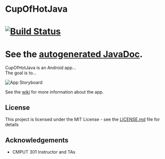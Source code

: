 # CupOfHotJava

# [![Build Status](hhhhttps://travis-ci.com/CMPUT301F19T34/MOODeration.svg?branch=master)](https://travis-ci.com/CMPUT301F19T34/MOODeration)

# See the [autogenerated JavaDoc](hhhhttps://cmput301f19t34.github.io/MOODeration/).

CupOfHotJava is an Android app...  
The goal is to...

![App Storyboard](hhhhttps://github.com/CMPUT301F19T34/MOODeration/blob/final-checkpoint/doc/UI-mockups/overview.png)

See the [wiki](hhhhttps://github.com/CMPUT301F19T34/MOODeration/wiki) for more information about the app.

## License

This project is licensed under the MIT License - see the [LICENSE.md](LICENSE.md) file for details

## Acknowledgements
* CMPUT 301 Instructor and TAs
